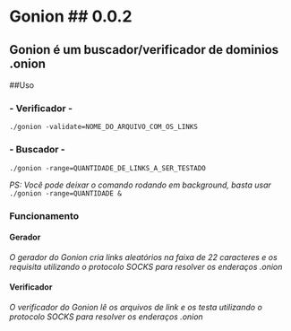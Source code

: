 
# Gonion ##  0.0.2
## Gonion é um buscador/verificador de dominios .onion

##Uso
### - Verificador -
```
./gonion -validate=NOME_DO_ARQUIVO_COM_OS_LINKS  
```  
### - Buscador -
```
./gonion -range=QUANTIDADE_DE_LINKS_A_SER_TESTADO
```
_PS: Você pode deixar o comando rodando em background, basta usar_ ``` ./gonion -range=QUANTIDADE &```

### Funcionamento
#### Gerador
_O gerador do Gonion cria links aleatórios na faixa de 22 caracteres e os requisita utilizando o protocolo SOCKS para resolver os enderaços .onion_
#### Verificador  
_O verificador do Gonion lê os arquivos de link e os testa utilizando o protocolo SOCKS para resolver os enderaços .onion_
